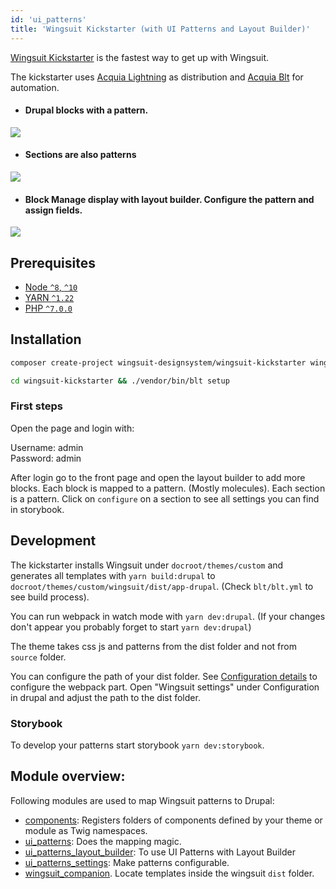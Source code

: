 ```yaml
---
id: 'ui_patterns'
title: 'Wingsuit Kickstarter (with UI Patterns and Layout Builder)'
---
```


[Wingsuit Kickstarter](https://github.com/wingsuit-designsystem/wingsuit_kickstarter) is the fastest way to get up with Wingsuit.  

The kickstarter uses [Acquia Lightning](https://github.com/acquia/lightning) as distribution and [Acquia Blt](https://github.com/acquia/blt) for automation. 

* #### Drupal blocks with a pattern. 
<img src="/images/add-blocks.png">

* #### Sections are also patterns
<img src="/images/add-sections.png">

* #### Block Manage display with layout builder. Configure the pattern and assign fields.
<img src="/images/configure-patterns.png">


## Prerequisites

- [Node `^8`, `^10`](https://nodejs.org)
- [YARN `^1.22`](https://classic.yarnpkg.com/)
- [PHP `^7.0.0`](https://php.net)

## Installation
```sh dark
composer create-project wingsuit-designsystem/wingsuit-kickstarter wingsuit-kickstarter --stability dev --no-interaction
```
```sh dark
cd wingsuit-kickstarter && ./vendor/bin/blt setup
```

### First steps
Open the page and login with:

Username: admin<br>
Password: admin

After login go to the front page and open the layout builder to add more blocks. Each block is mapped to a pattern. (Mostly molecules). Each section is a pattern. 
Click on `configure` on a section to see all settings you can find in storybook. 

## Development
The kickstarter installs Wingsuit under `docroot/themes/custom` and generates all templates with `yarn build:drupal` to
`docroot/themes/custom/wingsuit/dist/app-drupal`. (Check `blt/blt.yml` to see build process). 

You can run webpack in watch mode with `yarn dev:drupal`.
(If your changes don't appear you probably forget to start `yarn dev:drupal`)

The theme takes css js and patterns from the dist folder and not from `source` folder.

You can configure the path of your dist folder. See [Configuration details](../../configurations/details/index.md) to configure the webpack part. Open "Wingsuit settings" under Configuration in drupal and adjust the path to the dist folder.

### Storybook
To develop your patterns start storybook `yarn dev:storybook`.

## Module overview:
Following modules are used to map Wingsuit patterns to Drupal:

* [components](https://www.drupal.org/project/components): Registers folders of components defined by your theme or module as Twig namespaces.
* [ui\_patterns](https://www.drupal.org/project/ui_patterns): Does the mapping magic.
* [ui\_patterns\_layout\_builder](https://www.drupal.org/project/ui_patterns_layout_builder): To use UI Patterns with Layout Builder
* [ui\_patterns_settings](https://www.drupal.org/project/ui_patterns_layout_settings): Make patterns configurable.
* [wingsuit_companion](https://www.drupal.org/project/wingsuit_companion). Locate templates inside the wingsuit `dist` folder.



  